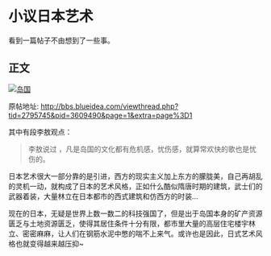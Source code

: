# 小议日本艺术

看到一篇帖子不由想到了一些事。

## 正文

[![岛国](https://attachment.soulteary.com/2007/10/04/island.jpg "岛国")](https://attachment.soulteary.com/2007/10/04/island.jpg)

原帖地址: http://bbs.blueidea.com/viewthread.php?tid=2795745&pid=3609490&page=1&extra=page%3D1

其中有段李敖观点：

> 李敖说过 ，凡是岛国的文化都有危机感，忧伤感，就算常欢快的歌也是忧伤的。  

日本艺术很大一部分靠的是引进，西方的现实主义加上东方的朦胧美，自己再胡乱的灵机一动，就构成了日本的艺术风格，正如什么酷似隋唐时期的建筑，武士们的武器着装，大量林立在日本都市的西式建筑和仿西方的时装...

现在的日本，无疑是世界上数一数二的科技强国了，但是出于岛国本身的矿产资源匮乏与土地资源匮乏，使得其居住条件十分有限，都市里大量的高层住宅楼宇林立、密密麻麻，让人们在钢筋水泥中憋的喘不上来气。或许也是因此，日式艺术风格也就变得越来越压抑~

